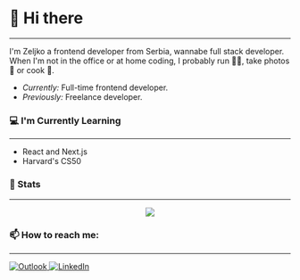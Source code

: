 # 👋 Hi there 
---
I'm Zeljko a frontend developer from Serbia, wannabe full stack developer. When I'm not in the office or at home coding, I probably run 🏃‍♂️, take photos 📸 or cook 🍜.
- _Currently:_ Full-time frontend developer. 
- _Previously:_ Freelance developer.

### 💻 I'm Currently Learning
---
- React and Next.js
- Harvard's CS50
### 👀 Stats
---
<div align="center">
<img src="http://github-readme-streak-stats.herokuapp.com?user=zeljkoDe&hide_border=true&date_format=M%20j%5B%2C%20Y%5D" >
  </div>
<!-- [![GitHub Streak](http://github-readme-streak-stats.herokuapp.com?user=zeljkoDe&hide_border=true&date_format=M%20j%5B%2C%20Y%5D)](https://git.io/streak-stats) -->


### 📫 How to reach me:
---
<a href="mailto:zeljko.de@outlook.com">	![Outlook](https://img.shields.io/badge/Microsoft_Outlook-0078D4?style=for-the-badge&logo=microsoft-outlook&logoColor=white)
</a> 
<a href="https://www.linkedin.com/in/zeljko-damnjanovic-478b7a20a/">
![LinkedIn](https://img.shields.io/badge/linkedin-%230077B5.svg?style=for-the-badge&logo=linkedin&logoColor=white)
</a>



